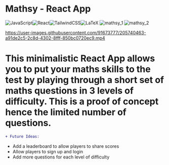 # Mathsy - React App
![JavaScript](https://img.shields.io/badge/javascript-%23323330.svg?style=for-the-badge&logo=javascript&logoColor=%23F7DF1E)![React](https://img.shields.io/badge/react-%2320232a.svg?style=for-the-badge&logo=react&logoColor=%2361DAFB)![TailwindCSS](https://img.shields.io/badge/tailwindcss-%2338B2AC.svg?style=for-the-badge&logo=tailwind-css&logoColor=white)![LaTeX](https://img.shields.io/badge/latex-%23008080.svg?style=for-the-badge&logo=latex&logoColor=white)
![mathsy_1](https://user-images.githubusercontent.com/91673777/205740380-1f793295-33f6-41a1-b704-7351dfadaa52.png)
![mathsy_2](https://user-images.githubusercontent.com/91673777/205740403-2f6f9d56-8e7f-4010-abe6-e9ddbe565a06.png)


https://user-images.githubusercontent.com/91673777/205740463-a91de2c5-2c8d-4302-8fff-850bc0720ec9.mp4

<h1>This minimalistic React App allows you to put your maths skills to the test by playing through a short set of maths questions in 3 levels of difficulty. This is a proof of concept hence the limited number of questions.</h1>

```diff
+ Future Ideas:
```
<ul>
  <li>Add a leaderboard to allow players to share scores</li>
  <li>Allow players to sign up and login</li>
  <li>Add more questions for each level of difficulty</li>
</ul>
